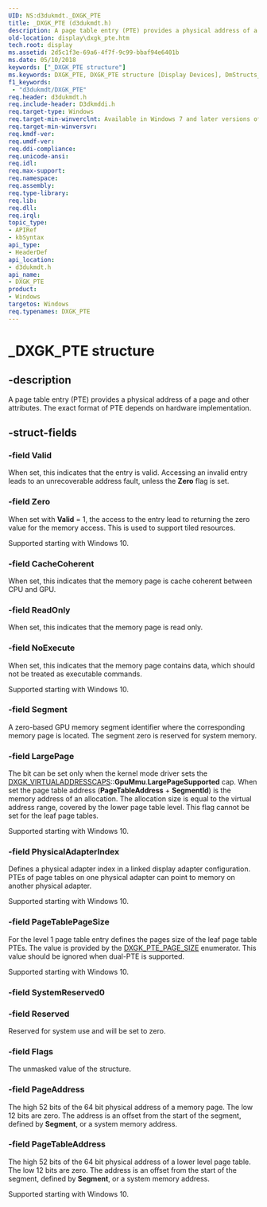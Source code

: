 ```yaml
---
UID: NS:d3dukmdt._DXGK_PTE
title: _DXGK_PTE (d3dukmdt.h)
description: A page table entry (PTE) provides a physical address of a page and other attributes. The exact format of PTE depends on hardware implementation.
old-location: display\dxgk_pte.htm
tech.root: display
ms.assetid: 2d5c1f3e-69a6-4f7f-9c99-bbaf94e6401b
ms.date: 05/10/2018
keywords: ["_DXGK_PTE structure"]
ms.keywords: DXGK_PTE, DXGK_PTE structure [Display Devices], DmStructs_701e980c-29dc-46d2-8f03-ce8485a4cc70.xml, _DXGK_PTE, d3dukmdt/DXGK_PTE, display.dxgk_pte
f1_keywords:
 - "d3dukmdt/DXGK_PTE"
req.header: d3dukmdt.h
req.include-header: D3dkmddi.h
req.target-type: Windows
req.target-min-winverclnt: Available in Windows 7 and later versions of the Windows operating systems.
req.target-min-winversvr: 
req.kmdf-ver: 
req.umdf-ver: 
req.ddi-compliance: 
req.unicode-ansi: 
req.idl: 
req.max-support: 
req.namespace: 
req.assembly: 
req.type-library: 
req.lib: 
req.dll: 
req.irql: 
topic_type:
- APIRef
- kbSyntax
api_type:
- HeaderDef
api_location:
- d3dukmdt.h
api_name:
- DXGK_PTE
product:
- Windows
targetos: Windows
req.typenames: DXGK_PTE
---
```


# _DXGK_PTE structure


## -description


A page table entry (PTE) provides a physical address of a page and other attributes. The exact format of PTE depends on hardware implementation. 


## -struct-fields




### -field Valid

When set, this indicates that the entry is valid. Accessing an invalid entry leads to an unrecoverable address fault, unless the <b>Zero</b> flag is set.


### -field Zero

When set with <b>Valid</b> = 1, the access to the entry lead to returning the zero value for the memory access. This is used to support tiled resources.

Supported starting with Windows 10.


### -field CacheCoherent

When set, this indicates that the memory page is cache coherent between CPU and GPU.


### -field ReadOnly

When set, this indicates that the memory page is read only.


### -field NoExecute

When set, this  indicates that the memory page contains data, which should not be treated as executable commands.

Supported starting with Windows 10.


### -field Segment

A zero-based GPU memory segment identifier where the corresponding memory page is located. The segment zero is reserved for system memory. 


### -field LargePage

The bit can be set only when the kernel mode driver sets the <a href="https://docs.microsoft.com/windows-hardware/drivers/display/dxgk-virtualaddresscaps">DXGK_VIRTUALADDRESSCAPS</a>::<b>GpuMmu</b>.<b>LargePageSupported</b> cap. When set the page table address (<b>PageTableAddress</b> + <b>SegmentId</b>) is the memory address of an allocation. The allocation size is equal to the virtual address range, covered by the lower page table level. This flag cannot be set for the leaf page tables.

Supported starting with Windows 10.


### -field PhysicalAdapterIndex

Defines a physical adapter index in a linked display adapter configuration. PTEs of page tables on one physical adapter can point to memory on another physical adapter.

Supported starting with Windows 10.


### -field PageTablePageSize

For the level 1 page table entry defines the pages size of the leaf page table PTEs. The value is provided by the  <a href="https://docs.microsoft.com/windows-hardware/drivers/ddi/d3dukmdt/ne-d3dukmdt-_dxgk_pte_page_size">DXGK_PTE_PAGE_SIZE</a> enumerator. This value should be ignored  when dual-PTE is supported.

Supported starting with Windows 10.


### -field SystemReserved0

 


### -field Reserved

Reserved for system use and will be set to zero.


### -field Flags

The unmasked value of the structure.


### -field PageAddress

The high 52 bits of the 64 bit physical address of a memory page. The low 12 bits are zero. The address is an offset from the start of the segment, defined by <b>Segment</b>, or a system memory address.


### -field PageTableAddress

The high 52 bits of the 64 bit physical address of a lower level page table. The low 12 bits are zero. The address is an offset from the start of the segment, defined by <b>Segment</b>, or a system memory address.

Supported starting with Windows 10.

